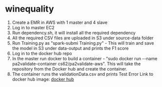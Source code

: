 # winequality

1. Create a EMR in AWS with 1 master and 4 slave
2. Log in to master EC2
3. Run dependency.sh, it will install all the required dependency
4. All the required CSV files are uploaded in S3 under source-data folder
5. Run Training.py as "spark-submi Training.py" - This will train and save the model in S3 under data-output and prints the F1 score
6. Log in to the docker hub repo
7. In the master run docker to build a container - "sudo docker run --name pa2validate-container cs62/pa2validate-aws". This will take the repository from the Docker hub and create the container.
8. The container runs the validationData.csv and prints Test Error
Link to docker hub image: [docker hub](https://hub.docker.com/repository/docker/cs62/pa2validate-aws)
